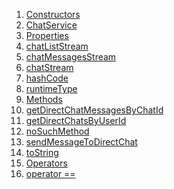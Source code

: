 1.  [Constructors](./ChatService-class.md)
2.  [ChatService](./ChatService/ChatService.md)
3.  [Properties](./ChatService-class.md)
4.  [chatListStream](./ChatService/chatListStream.md)
5.  [chatMessagesStream](./ChatService/chatMessagesStream.md)
6.  [chatStream](./ChatService/chatStream.md)
7.  [hashCode](https://api.flutter.dev/flutter/dart-core/Object/hashCode.html)
8.  [runtimeType](https://api.flutter.dev/flutter/dart-core/Object/runtimeType.html)
9.  [Methods](./ChatService-class.md)
10. [getDirectChatMessagesByChatId](./ChatService/getDirectChatMessagesByChatId.md)
11. [getDirectChatsByUserId](./ChatService/getDirectChatsByUserId.md)
12. [noSuchMethod](https://api.flutter.dev/flutter/dart-core/Object/noSuchMethod.html)
13. [sendMessageToDirectChat](./ChatService/sendMessageToDirectChat.md)
14. [toString](https://api.flutter.dev/flutter/dart-core/Object/toString.html)
15. [Operators](./ChatService-class.md)
16. [operator
    ==](https://api.flutter.dev/flutter/dart-core/Object/operator_equals.html)
